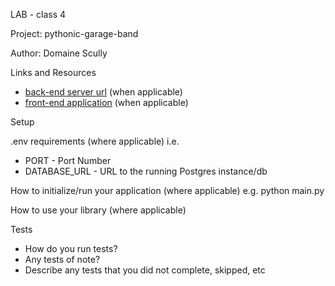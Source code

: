 LAB - class 4

Project: pythonic-garage-band

Author: Domaine Scully

Links and Resources

- [back-end server url]() (when applicable)
- [front-end application]() (when applicable)

Setup

.env requirements (where applicable)
i.e.

- PORT - Port Number
- DATABASE_URL - URL to the running Postgres instance/db

How to initialize/run your application (where applicable)
e.g. python main.py

How to use your library (where applicable)

Tests

- How do you run tests?
- Any tests of note?
- Describe any tests that you did not complete, skipped, etc

